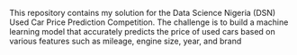 This repository contains my solution for the Data Science Nigeria (DSN) Used Car Price Prediction Competition.
The challenge is to build a machine learning model that accurately predicts the price of used cars based on various features such as mileage, engine size, year, and brand
